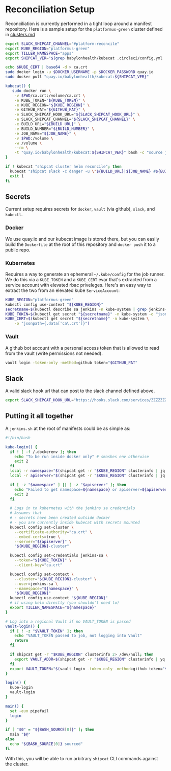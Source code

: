 # Reconciliation Setup
Reconciliation is currently performed in a tight loop around a manifest repository. Here is a sample setup for the `platformus-green` cluster defined in [clusters.md](./clusters.md)

```bash
export SLACK_SHIPCAT_CHANNEL="#platform-reconcile"
export KUBE_REGION="platformus-green"
export TILLER_NAMESPACE="apps"
export SHIPCAT_VER="$(grep babylonhealth/kubecat .circleci/config.yml | cut -d":" -f3)"

echo $KUBE_CERT | base64 -d > ca.crt
sudo docker login -u $DOCKER_USERNAME -p $DOCKER_PASSWORD quay.io
sudo docker pull "quay.io/babylonhealth/kubecat:${SHIPCAT_VER}"

kubecat() {
   sudo docker run \
    -v $PWD/ca.crt:/volume/ca.crt \
    -e KUBE_TOKEN="${KUBE_TOKEN}" \
    -e KUBE_REGION="${KUBE_REGION}" \
    -e GITHUB_PAT="${GITHUB_PAT}" \
    -e SLACK_SHIPCAT_HOOK_URL="${SLACK_SHIPCAT_HOOK_URL}" \
    -e SLACK_SHIPCAT_CHANNEL="${SLACK_SHIPCAT_CHANNEL}" \
    -e BUILD_URL="${BUILD_URL}" \
    -e BUILD_NUMBER="${BUILD_NUMBER}" \
    -e JOB_NAME="${JOB_NAME}" \
    -v $PWD:/volume \
    -w /volume \
    --rm \
    -t "quay.io/babylonhealth/kubecat:${SHIPCAT_VER}" bash -c "source jenkins.sh > /dev/null; login > /dev/null; $@"
}

if ! kubecat "shipcat cluster helm reconcile"; then
  kubecat "shipcat slack -c danger -u \"${BUILD_URL}|${JOB_NAME} #${BUILD_NUMBER}\" \"helm reconciliation failed\""
  exit 1
fi
```

## Secrets
Current setup requires secrets for `docker`, `vault` (via github), `slack`, and `kubectl`.

### Docker
We use quay.io and our kubecat image is stored there, but you can easily build the `Dockerfile` at the root of this repository and `docker push` it to a public repo.

### Kubernetes
Requires a way to generate an ephemeral `~/.kube/config` for the job runner. We do this via a `KUBE_TOKEN` and a `KUBE_CERT` evar that's extracted from a service account with elevated rbac priveleges. Here's an easy way to extract the two from an elevated kube `ServiceAccount`:

```bash
KUBE_REGION="platformus-green"
kubectl config use-context "${KUBE_REGION}"
secretname=$(kubectl describe sa jenkins -n kube-system | grep jenkins-token | tail -n 1 | awk '{print $2}')
KUBE_TOKEN=$(kubectl get secret "${secretname}" -n kube-system -o "jsonpath={.data.token}" | base64 -d)
KUBE_CERT=$(kubectl get secret "${secretname}" -n kube-system \
    -o "jsonpath={.data['ca\.crt']}")
```

### Vault
A github bot account with a personal access token that is allowed to read from the vault (write permissions not needed).

```bash
vault login -token-only -method=github token="$GITHUB_PAT"
```

## Slack
A valid slack hook url that can post to the slack channel defined above.

```bash
export SLACK_SHIPCAT_HOOK_URL="https://hooks.slack.com/services/ZZZZZZZZ/ZZZZZZZZZ/zzzzzzzzzzzzzzzzzzzzzzz"
```

## Putting it all together
A `jenkins.sh` at the root of manifests could be as simple as:

```bash
#!/bin/bash

kube-login() {
  if ! [ -f /.dockerenv ]; then
    echo "To be run inside docker only" # smashes env otherwise
    exit 2
  fi
  local -r namespace="$(shipcat get -r "$KUBE_REGION" clusterinfo | jq ".namespace" -r)"
  local -r apiserver="$(shipcat get -r "$KUBE_REGION" clusterinfo | jq ".apiserver" -r)"

  if [ -z "$namespace" ] || [ -z "$apiserver" ]; then
    echo "Failed to get namespace=${namespace} or apiserver=${apiserver} from shipcat.conf for $KUBE_REGION"
    exit 2
  fi

  # Logs in to kubernetes with the jenkins sa credentials
  # Assumes that
  # - secrets have been created outside docker
  # - you are currently inside kubecat with secrets mounted
  kubectl config set-cluster \
    --certificate-authority="ca.crt" \
    --embed-certs=true \
    --server="${apiserver}" \
    "${KUBE_REGION}-cluster"

  kubectl config set-credentials jenkins-sa \
    --token="${KUBE_TOKEN}" \
    --client-key="ca.crt"

  kubectl config set-context \
    --cluster="${KUBE_REGION}-cluster" \
    --user=jenkins-sa \
    --namespace="${namespace}" \
    "${KUBE_REGION}"
  kubectl config use-context "${KUBE_REGION}"
  # if using helm directly (you shouldn't need to)
  export TILLER_NAMESPACE="${namespace}"
}

# Log into a regional Vault if no VAULT_TOKEN is passed
vault-login() {
  if [ ! -z "$VAULT_TOKEN" ]; then
    echo "VAULT_TOKEN passed to job, not logging into Vault"
    return
  fi

  if shipcat get -r "$KUBE_REGION" clusterinfo 2> /dev/null; then
    export VAULT_ADDR=$(shipcat get -r "$KUBE_REGION" clusterinfo | yq ".vault" -r)
  fi
  export VAULT_TOKEN="$(vault login -token-only -method=github token="$GITHUB_PAT")"
}

login() {
  kube-login
  vault-login
}

main() {
  set -euo pipefail
  login
}

if [ "$0" = "${BASH_SOURCE[0]}" ]; then
  main "$@"
else
  echo "${BASH_SOURCE[0]} sourced"
fi
```

With this, you will be able to run arbitrary `shipcat` CLI commands against the cluster.
